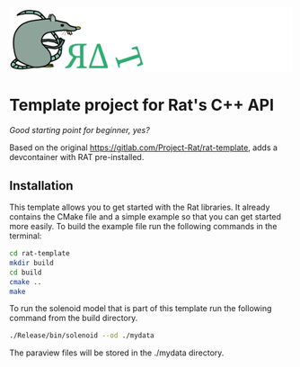 ![Logo](./figs/RATLogo.png)

# Template project for Rat's C++ API
<em>Good starting point for beginner, yes?</em>

Based on the original https://gitlab.com/Project-Rat/rat-template, adds a devcontainer with RAT pre-installed.

## Installation
This template allows you to get started with the Rat libraries.
It already contains the CMake file and a simple example so that you can get started more easily.
To build the example file run the following commands in the terminal:

```bash
cd rat-template
mkdir build
cd build
cmake ..
make
```

To run the solenoid model that is part of this template run the following command from the build directory.
```bash
./Release/bin/solenoid --od ./mydata
```

The paraview files will be stored in the ./mydata directory.
